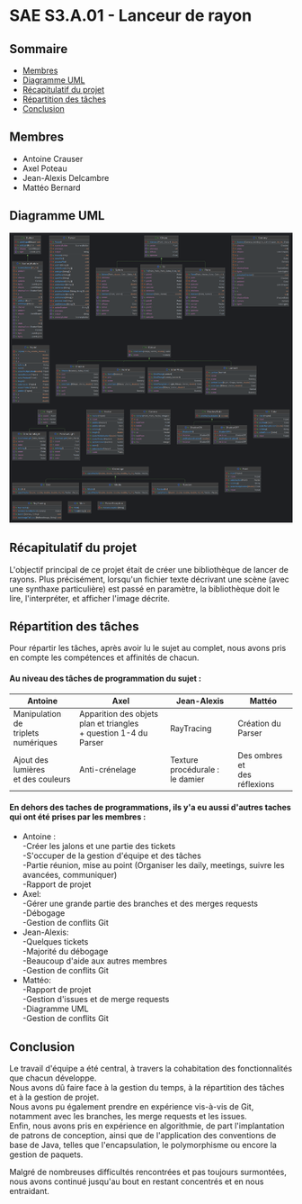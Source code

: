 # SAE S3.A.01 - Lanceur de rayon

  

## Sommaire

- [Membres](#Membres)
- [Diagramme UML](#Diagramme-UML)
- [Récapitulatif du projet](#Récapitulatif-du-projet)
- [Répartition des tâches](#Répartition-des-tâches)
- [Conclusion](#Conclusion)

  

## Membres
- Antoine Crauser
- Axel Poteau
- Jean-Alexis Delcambre
- Mattéo Bernard
  

## Diagramme UML

  

![diagramme](src/main/resources/uml.png "diagramme")

  

## Récapitulatif du projet

L'objectif principal de ce projet était de créer une bibliothèque de lancer de rayons.
Plus précisément, lorsqu'un fichier texte décrivant une scène (avec une synthaxe particulière) est passé en paramètre, la bibliothèque doit le lire, l'interpréter, et afficher l'image décrite.
  

## Répartition des tâches
Pour répartir les tâches, après avoir lu le sujet au complet, nous avons pris en compte les compétences et affinités de chacun. 

#### Au niveau des tâches de programmation du sujet :

| Antoine                                 | Axel           | Jean-Alexis                        | Mattéo                           |
|-----------------------------------------|----------------|------------------------------------|----------------------------------|
| Manipulation de <br>triplets numériques | Apparition des objets plan et triangles <br> + question 1-4 du Parser    | RayTracing           | Création du Parser               |
| Ajout des lumières <br>et des couleurs  | Anti-crénelage | Texture procédurale :<br>le damier | Des ombres et <br>des réflexions |

#### En dehors des taches de programmations, ils y'a eu aussi d'autres taches qui ont été prises par les membres :
- Antoine :<br>
	-Créer les jalons et une partie des tickets <br>
	-S'occuper de la gestion d'équipe et des tâches <br>
	-Partie réunion, mise au point (Organiser les daily, meetings, suivre les avancées, communiquer)<br>
	-Rapport de projet<br>
- Axel:<br>
	-Gérer une grande partie des branches et des merges requests<br>
	-Débogage <br>
	-Gestion de conflits Git
- Jean-Alexis:<br>
	-Quelques tickets<br>
	-Majorité du débogage<br>
	-Beaucoup d'aide aux autres membres<br>
	-Gestion de conflits Git
- Mattéo:<br>
	-Rapport de projet<br>
	-Gestion d'issues et de merge requests<br>
	-Diagramme UML<br>
	-Gestion de conflits Git
	

## Conclusion 

Le travail d'équipe a été central, à travers la cohabitation des fonctionnalités que chacun développe. <br>
Nous avons dû faire face à la gestion du temps, à la répartition des tâches et à la gestion de projet. <br>
Nous avons pu également prendre en expérience vis-à-vis de Git, notamment avec les branches, les merge requests et les issues. <br>
Enfin, nous avons pris en expérience en algorithmie, de part l'implantation de patrons de conception, ainsi que de l'application des conventions de base de Java, telles que l'encapsulation, le polymorphisme ou encore la gestion de paquets.

Malgré de nombreuses difficultés rencontrées et pas toujours surmontées, nous avons continué jusqu'au bout en restant concentrés et en nous entraidant.


	
